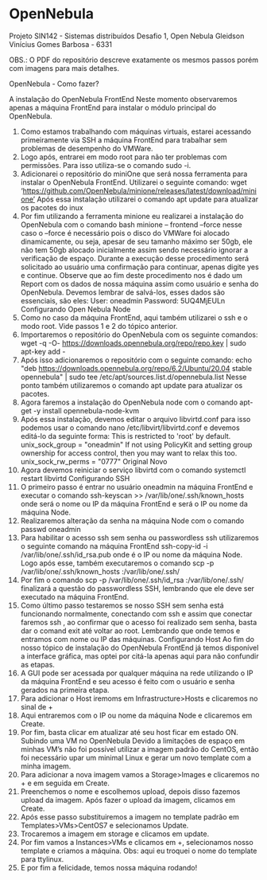 # OpenNebula
Projeto SIN142 - Sistemas distribuídos Desafio 1, Open Nebula
Gleidson Vinícius Gomes Barbosa - 6331

OBS.: O PDF do repositório descreve exatamente os mesmos passos porém com imagens para mais detalhes.

OpenNebula - Como fazer?

A instalação do OpenNebula FrontEnd
Neste momento observaremos apenas a máquina FrontEnd para instalar o módulo principal do OpenNebula.
1. Como estamos trabalhando com máquinas virtuais, estarei acessando primeiramente via SSH a máquina FrontEnd para trabalhar sem problemas de desempenho do VMWare.
2. Logo após, entrarei em modo root para não ter problemas com permissões. Para isso utiliza-se o comando sudo -i.
3. Adicionarei o repositório do miniOne que será nossa ferramenta para instalar o OpenNebula FrontEnd. Utilizarei o seguinte comando: wget ‘https://github.com/OpenNebula/minione/releases/latest/download/minione’ Após essa instalação utilizarei o comando apt update para atualizar os pacotes do inux
4. Por fim utilizando a ferramenta minione eu realizarei a instalação do OpenNebula com o comando bash minione – frontend –force nesse caso o –force é necessário pois o disco do VMWare foi alocado dinamicamente, ou seja, apesar de seu tamanho máximo ser 50gb, ele não tem 50gb alocado inicialmente assim sendo necessário ignorar a verificação de espaço.
Durante a execução desse procedimento será solicitado ao usuário uma confirmação para continuar, apenas digite yes e continue.
Observe que ao fim deste procedimento nos é dado um Report com os dados de nossa máquina assim como usuário e senha do OpenNebula. Devemos lembrar de salvá-los, esses dados são essenciais, são eles: User: oneadmin Password: 5UQ4MjEULn
Configurando Open Nebula Node
1. Como no caso da máquina FrontEnd, aqui também utilizarei o ssh e o modo root. Vide passos 1 e 2 do tópico anterior.
2. Importaremos o repositório do OpenNebula com os seguinte comandos: wget -q -O- https://downloads.opennebula.org/repo/repo.key | sudo apt-key add -
3. Após isso adicionaremos o repositório com o seguinte comando: echo "deb https://downloads.opennebula.org/repo/6.2/Ubuntu/20.04 stable opennebula" | sudo tee /etc/apt/sources.list.d/opennebula.list
Nesse ponto também utilizaremos o comando apt update para atualizar os pacotes.
4. Agora faremos a instalação do OpenNebula node com o comando apt-get -y install opennebula-node-kvm
5. Após essa instalação, devemos editar o arquivo libvirtd.conf para isso podemos usar o comando nano /etc/libvirt/libvirtd.conf e devemos editá-lo da seguinte forma:
This is restricted to 'root' by default.
unix_sock_group = "oneadmin"
If not using PolicyKit and setting group ownership for access
control, then you may want to relax this too.
unix_sock_rw_perms = "0777" Original Novo
6. Agora devemos reiniciar o serviço libvirtd com o comando systemctl restart libvirtd
Configurando SSH
1. O primeiro passo é entrar no usuário oneadmin na máquina FrontEnd e executar o comando ssh-keyscan <frontend> <node> >> /var/lib/one/.ssh/known_hosts onde <frontend> será o nome ou IP da máquina FrontEnd e <node> será o IP ou nome da máquina Node.
2. Realizaremos alteração da senha na máquina Node com o comando passwd oneadmin
3. Para habilitar o acesso ssh sem senha ou passwordless ssh utilizaremos o seguinte comando na máquina FrontEnd ssh-copy-id -i /var/lib/one/.ssh/id_rsa.pub <node> onde <node> é o IP ou nome da máquina Node. Logo após esse, também executaremos o comando scp -p /var/lib/one/.ssh/known_hosts <node>:/var/lib/one/.ssh/
4. Por fim o comando scp -p /var/lib/one/.ssh/id_rsa <node> :/var/lib/one/.ssh/ finalizará a questão do passwordless SSH, lembrando que ele deve ser executado na máquina FrontEnd.
5. Como último passo testaremos se nosso SSH sem senha está funcionando normalmente, conectando com ssh <node> e assim que conectar faremos ssh <frontend>, ao confirmar que o acesso foi realizado sem senha, basta dar o comand exit até voltar ao root. Lembrando que onde temos <node> e <frontend> entramos com nome ou IP das máquinas.
Configurando Host
Ao fim do nosso tópico de instalação do OpenNebula FrontEnd já temos disponível a interface gráfica, mas optei por citá-la apenas aqui para não confundir as etapas.
1. A GUI pode ser acessada por qualquer máquina na rede utilizando o IP da máquina FrontEnd e seu acesso é feito com o usuário e senha gerados na primeira etapa.
2. Para adicionar o Host iremoms em Infrastructure>Hosts e clicaremos no sinal de +
3. Aqui entraremos com o IP ou nome da máquina Node e clicaremos em Create.
4. Por fim, basta clicar em atualizar até seu host ficar em estado ON.
Subindo uma VM no OpenNebula
Devido a limitações de espaço em minhas VM’s não foi possível utilizar a imagem padrão do CentOS, então foi necessário upar um minimal Linux e gerar um novo template com a minha imagem.
1. Para adicionar a nova imagem vamos a Storage>Images e clicaremos no + e em seguida em Create.
2. Preenchemos o nome e escolhemos upload, depois disso fazemos upload da imagem.
Após fazer o upload da imagem, clicamos em Create.
3. Após esse passo substituiremos a imagem no template padrão em Templates>VMs>CentOS7 e selecionamos Update.
4. Trocaremos a imagem em storage e clicamos em update.
5. Por fim vamos a Instances>VMs e clicamos em +, selecionamos nosso template e criamos a máquina. Obs: aqui eu troquei o nome do template para ttylinux.
6. E por fim a felicidade, temos nossa máquina rodando!
